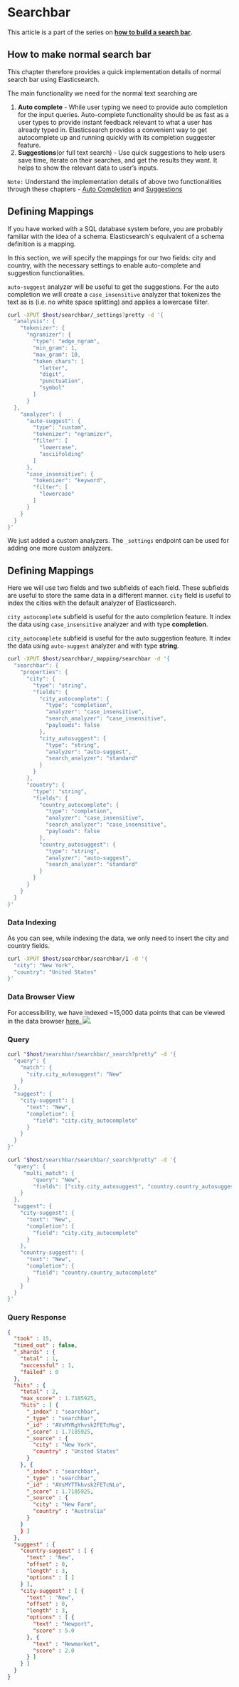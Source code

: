 # Searchbar

This article is a part of the series on [**how to build a search bar**](https://github.com/appbaseio/esc/blob/master/searchbar/introduction.md).

## How to make normal search bar

This chapter therefore provides a quick implementation details of normal search bar using Elasticsearch.

The main functionality we need for the normal text searching are

1. **Auto complete** - While user typing we need to provide auto completion for the input queries. Auto-complete functionality should be as fast as a user types to provide instant feedback relevant to what a user has already typed in.  Elasticsearch provides a convenient way to get autocomplete up and running quickly with its completion suggester feature.
2. **Suggestions**(or full text search) - Use quick suggestions to help users save time, iterate on their searches, and get the results they want. It helps to show the relevant data to user’s inputs.

`Note:` Understand the implementation details of above two functionalities through these chapters - [Auto Completion](https://github.com/appbaseio/esc/blob/master/searchbar/auto-complete.md) and [Suggestions](https://github.com/appbaseio/esc/blob/master/searchbar/suggestions.md)

## Defining Mappings

If you have worked with a SQL database system before, you are probably familiar with the idea of a schema. Elasticsearch's equivalent of a schema definition is a mapping.

In this section, we will specify the mappings for our two fields: city and country, with the necessary settings to enable auto-complete and suggestion functionalities.

`auto-suggest` analyzer will be useful to get the suggestions. For the auto completion we will create a `case_insensitive` analyzer that tokenizes the text as is (i.e. no white space splitting) and applies a lowercase filter.

```bash
curl -XPUT $host/searchbar/_settings?pretty -d '{
  "analysis": {
    "tokenizer": {
      "ngramizer": {
        "type": "edge_ngram",
        "min_gram": 1,
        "max_gram": 10,
        "token_chars": [
          "letter",
          "digit",
          "punctuation",
          "symbol"
        ]
      }
  },
    "analyzer": {
      "auto-suggest": {
        "type": "custom",
        "tokenizer": "ngramizer",
        "filter": [
          "lowercase",
          "asciifolding"
        ]
      },
      "case_insensitive": {
        "tokenizer": "keyword",
        "filter": [
          "lowercase"
        ]
      }
    }
  }  
}'
```

We just added a custom analyzers. The `_settings` endpoint can be used for adding one more custom analyzers.

## Defining Mappings

Here we will use two fields and two subfields of each field. These subfields are useful to store the same data in a different manner. `city` field is useful to index the cities with the default analyzer of Elasticsearch. 

`city_autocomplete` subfield is useful for the auto completion feature. It index the data using `case_insensitive` analyzer and with type **completion**.

`city_autocomplete` subfield is useful for the auto suggestion feature. It index the data using `auto-suggest` analyzer and with type **string**.

```bash
curl -XPUT $host/searchbar/_mapping/searchbar -d '{
  "searchbar": {
    "properties": {
      "city": {
        "type": "string",
        "fields": {
          "city_autocomplete": {
            "type": "completion",
            "analyzer": "case_insensitive",
            "search_analyzer": "case_insensitive",
            "payloads": false
          },
          "city_autosuggest": {
            "type": "string",
            "analyzer": "auto-suggest",
            "search_analyzer": "standard"
          }
        }
      },
      "country": {
        "type": "string",
        "fields": {
          "country_autocomplete": {
            "type": "completion",
            "analyzer": "case_insensitive",
            "search_analyzer": "case_insensitive",
            "payloads": false
          },
          "country_autosuggest": {
            "type": "string",
            "analyzer": "auto-suggest",
            "search_analyzer": "standard"
          }
        }
      }
    }
  }
}'  
```

### Data Indexing

As you can see, while indexing the data, we only need to insert the city and country fields.

```bash
curl -XPUT $host/searchbar/searchbar/1 -d '{
  "city": "New York",
  "country": "United States"
}'
```

### Data Browser View

For accessibility, we have indexed ~15,000 data points that can be viewed in the data browser [here. ![](https://i.imgur.com/rHOEixS.png)](https://opensource.appbase.io/dejavu/live/#?input_state=XQAAAALGAAAAAAAAAAA9iIqnY-B2BnTZGEQz6wkFsf75RGH_jHaI0iFldVUA8qAu_IuFdCiPbQoJXhucJFD7Tx0dCbrMnss3gpLkoGLSlzMWr0Rs78QzD1cInlCxvWqSgdLhvpBcAJW68g0Vhcn0xKzkLHaOzsy68EPdXOYucCl6c8hMMRGu3y4dlzbBXn60r5lbWVcwldsd4kUXc8NRk6kGMuYbn4Qx47XYODZCQPz6_vsDAwA).

### Query

```bash
curl "$host/searchbar/searchbar/_search?pretty" -d '{
  "query": {
    "match": {
      "city.city_autosuggest": "New"
    }
  },
  "suggest": {
    "city-suggest": {
      "text": "New",
      "completion": {
        "field": "city.city_autocomplete"
      }
    }
  }             
}'
```

```bash
curl "$host/searchbar/searchbar/_search?pretty" -d '{
  "query": {
     "multi_match": {
        "query": "New",
        "fields": ["city.city_autosuggest", "country.country_autosuggest"]
    }
  },
  "suggest": {
    "city-suggest": {
      "text": "New",
      "completion": {
        "field": "city.city_autocomplete"
      }
    },
    "country-suggest": {
      "text": "New",
      "completion": {
        "field": "country.country_autocomplete"
      }
    }
  }       
}'
```

### Query Response

```json
{
  "took" : 15,
  "timed_out" : false,
  "_shards" : {
    "total" : 1,
    "successful" : 1,
    "failed" : 0
  },
  "hits" : {
    "total" : 2,
    "max_score" : 1.7185925,
    "hits" : [ {
      "_index" : "searchbar",
      "_type" : "searchbar",
      "_id" : "AVsMYRgYhvsk2FETcMug",
      "_score" : 1.7185925,
      "_source" : {
        "city" : "New York",
        "country" : "United States"
      }
    }, {
      "_index" : "searchbar",
      "_type" : "searchbar",
      "_id" : "AVsMYTTkhvsk2FETcNLo",
      "_score" : 1.7185925,
      "_source" : {
        "city" : "New Farm",
        "country" : "Australia"
      }
    }
    } ]
  },
  "suggest" : {
    "country-suggest" : [ {
      "text" : "New",
      "offset" : 0,
      "length" : 3,
      "options" : [ ]
    } ],
    "city-suggest" : [ {
      "text" : "New",
      "offset" : 0,
      "length" : 3,
      "options" : [ {
        "text" : "Newport",
        "score" : 5.0
      }, {
        "text" : "Newmarket",
        "score" : 2.0
      } ]
    } ]
  }
}
```
